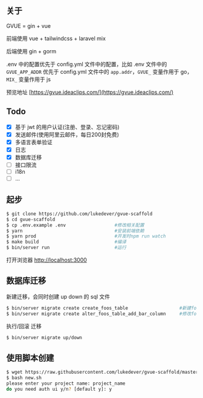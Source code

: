## 关于

GVUE = gin + vue

前端使用 vue + tailwindcss + laravel mix

后端使用 gin + gorm

.env 中的配置优先于 config.yml 文件中的配置，比如 .env 文件中的 `GVUE_APP_ADDR` 优先于 config.yml 文件中的 `app.addr`，`GVUE_` 变量作用于 go，`MIX_` 变量作用于 js

预览地址 [https://gvue.ideaclips.com/](https://gvue.ideaclips.com/) 

## Todo

- [x] 基于 jwt 的用户认证(注册、登录、忘记密码)
- [x] 发送邮件(使用阿里云邮件，每日200封免费)
- [x] 多语言表单验证
- [x] 日志
- [x] 数据库迁移
- [ ] 接口限流
- [ ] i18n
- [ ] ...

## 起步

```sh
$ git clone https://github.com/lukedever/gvue-scaffold
$ cd gvue-scaffold
$ cp .env.example .env                  #修改相关配置
$ yarn                                  #安装前端依赖
$ yarn prod                             #开发时npm run watch
$ make build                            #编译
$ bin/server run                        #运行
```

打开浏览器 [http://localhost:3000](http://localhost:3000)

## 数据库迁移

新建迁移，会同时创建 up down 的 sql 文件

```sh
$ bin/server migrate create create_foos_table                   #新建foos表
$ bin/server migrate create alter_foos_table_add_bar_column     #修改foos表添加bar字段
```

执行/回滚 迁移

```sh
$ bin/server migrate up/down
```

## 使用脚本创建

```sh
$ wget https://raw.githubusercontent.com/lukedever/gvue-scaffold/master/etc/new.sh
$ bash new.sh
please enter your project name: project_name
do you need auth ui y/n? [default y]: y
```
